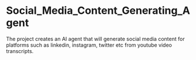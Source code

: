 # Social_Media_Content_Generating_Agent
The project creates an AI agent that will generate social media content for platforms such as linkedin, instagram, twitter etc from youtube video transcripts.

